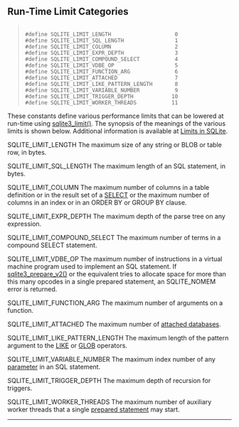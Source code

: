 ## Run\-Time Limit Categories




> ```
> 
> #define SQLITE_LIMIT_LENGTH                    0
> #define SQLITE_LIMIT_SQL_LENGTH                1
> #define SQLITE_LIMIT_COLUMN                    2
> #define SQLITE_LIMIT_EXPR_DEPTH                3
> #define SQLITE_LIMIT_COMPOUND_SELECT           4
> #define SQLITE_LIMIT_VDBE_OP                   5
> #define SQLITE_LIMIT_FUNCTION_ARG              6
> #define SQLITE_LIMIT_ATTACHED                  7
> #define SQLITE_LIMIT_LIKE_PATTERN_LENGTH       8
> #define SQLITE_LIMIT_VARIABLE_NUMBER           9
> #define SQLITE_LIMIT_TRIGGER_DEPTH            10
> #define SQLITE_LIMIT_WORKER_THREADS           11
> 
> ```



These constants define various performance limits
that can be lowered at run\-time using [sqlite3\_limit()](#sqlite3_limit).
The synopsis of the meanings of the various limits is shown below.
Additional information is available at [Limits in SQLite](limits.html).




SQLITE\_LIMIT\_LENGTH
The maximum size of any string or BLOB or table row, in bytes.



SQLITE\_LIMIT\_SQL\_LENGTH
The maximum length of an SQL statement, in bytes.



SQLITE\_LIMIT\_COLUMN
The maximum number of columns in a table definition or in the
result set of a [SELECT](lang_select.html) or the maximum number of columns in an index
or in an ORDER BY or GROUP BY clause.



SQLITE\_LIMIT\_EXPR\_DEPTH
The maximum depth of the parse tree on any expression.



SQLITE\_LIMIT\_COMPOUND\_SELECT
The maximum number of terms in a compound SELECT statement.



SQLITE\_LIMIT\_VDBE\_OP
The maximum number of instructions in a virtual machine program
used to implement an SQL statement. If [sqlite3\_prepare\_v2()](#sqlite3_prepare) or
the equivalent tries to allocate space for more than this many opcodes
in a single prepared statement, an SQLITE\_NOMEM error is returned.



SQLITE\_LIMIT\_FUNCTION\_ARG
The maximum number of arguments on a function.



SQLITE\_LIMIT\_ATTACHED
The maximum number of [attached databases](lang_attach.html).



SQLITE\_LIMIT\_LIKE\_PATTERN\_LENGTH
The maximum length of the pattern argument to the [LIKE](lang_expr.html#like) or
[GLOB](lang_expr.html#glob) operators.



SQLITE\_LIMIT\_VARIABLE\_NUMBER
The maximum index number of any [parameter](lang_expr.html#varparam) in an SQL statement.



SQLITE\_LIMIT\_TRIGGER\_DEPTH
The maximum depth of recursion for triggers.



SQLITE\_LIMIT\_WORKER\_THREADS
The maximum number of auxiliary worker threads that a single
[prepared statement](#sqlite3_stmt) may start.





---


